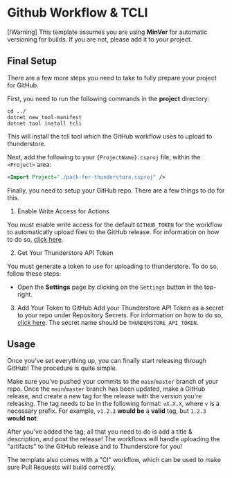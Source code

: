 # Github Workflow & TCLI

[!Warning]
This template assumes you are using **MinVer** for automatic versioning for builds. If you are not, please
add it to your project.

## Final Setup

There are a few more steps you need to take to fully prepare your project for GitHub.

First, you need to run the following commands in the **project** directory:

```shell
cd ../
dotnet new tool-manifest
dotnet tool install tcli
```

This will install the tcli tool which the GitHub workflow uses to upload to thunderstore.

Next, add the following to your `{ProjectName}.csproj` file, within the `<Project>` area:

```xml
<Import Project="./pack-for-thunderstore.csproj" />
```

Finally, you need to setup your GitHub repo. There are a few things to do for this.

1. Enable Write Access for Actions

You must enable write access for the default `GITHUB_TOKEN` for the workflow to automatically upload files to the GitHub release.
For information on how to do so, [click here](https://docs.github.com/en/repositories/managing-your-repositorys-settings-and-features/enabling-features-for-your-repository/managing-github-actions-settings-for-a-repository#configuring-the-default-github_token-permissions).

2. Get Your Thunderstore API Token

You must generate a token to use for uploading to thunderstore. To do so, follow these steps:
- Open the **Settings** page by clicking on the `Settings` button in the top-right.

3. Add Your Token to GitHub
   Add your Thunderstore API Token as a secret to your repo under Repository Secrets. For information on how to do so, [click here](https://docs.github.com/en/actions/security-guides/using-secrets-in-github-actions#creating-secrets-for-a-repository).
   The secret name should be `THUNDERSTORE_API_TOKEN`.

## Usage

Once you've set everything up, you can finally start releasing through GitHub! The procedure is quite simple.

Make sure you've pushed your commits to the `main`/`master` branch of your repo. Once the `main`/`master` branch has been updated, make
a GitHub release, and create a new tag for the release with the version you're releasing. The tag needs to be in the following format:
`vX.X.X`, where `v` is a necessary prefix. For example, `v1.2.3` **would be** a **valid** tag, but `1.2.3` **would not**.

After you've added the tag; all that you need to do is add a title & description, and post the release! The workflows will handle uploading
the "artifacts" to the GitHub release and to Thunderstore for you!

The template also comes with a "CI" workflow, which can be used to make sure Pull Requests will build correctly.
